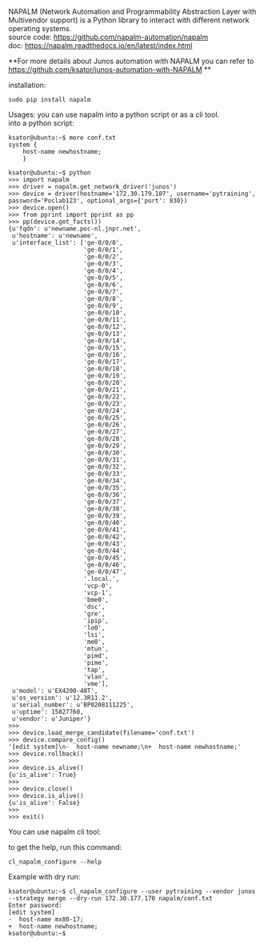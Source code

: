 NAPALM (Network Automation and Programmability Abstraction Layer with Multivendor support) is a Python library to interact with different network operating systems.  
source code: https://github.com/napalm-automation/napalm  
doc: https://napalm.readthedocs.io/en/latest/index.html  

**For more details about Junos automation with NAPALM you can refer to https://github.com/ksator/junos-automation-with-NAPALM **

installation:  
```
sudo pip install napalm

```
Usages:
you can use napalm into a python script or as a cli tool.  
into a python script:  
```
ksator@ubuntu:~$ more conf.txt 
system {
    host-name newhostname;
    }
```
```
ksator@ubuntu:~$ python
>>> import napalm
>>> driver = napalm.get_network_driver('junos')
>>> device = driver(hostname='172.30.179.107', username='pytraining', password='Poclab123', optional_args={'port': 830})
>>> device.open()
>>> from pprint import pprint as pp
>>> pp(device.get_facts())
{u'fqdn': u'newname.poc-nl.jnpr.net',
 u'hostname': u'newname',
 u'interface_list': ['ge-0/0/0',
                     'ge-0/0/1',
                     'ge-0/0/2',
                     'ge-0/0/3',
                     'ge-0/0/4',
                     'ge-0/0/5',
                     'ge-0/0/6',
                     'ge-0/0/7',
                     'ge-0/0/8',
                     'ge-0/0/9',
                     'ge-0/0/10',
                     'ge-0/0/11',
                     'ge-0/0/12',
                     'ge-0/0/13',
                     'ge-0/0/14',
                     'ge-0/0/15',
                     'ge-0/0/16',
                     'ge-0/0/17',
                     'ge-0/0/18',
                     'ge-0/0/19',
                     'ge-0/0/20',
                     'ge-0/0/21',
                     'ge-0/0/22',
                     'ge-0/0/23',
                     'ge-0/0/24',
                     'ge-0/0/25',
                     'ge-0/0/26',
                     'ge-0/0/27',
                     'ge-0/0/28',
                     'ge-0/0/29',
                     'ge-0/0/30',
                     'ge-0/0/31',
                     'ge-0/0/32',
                     'ge-0/0/33',
                     'ge-0/0/34',
                     'ge-0/0/35',
                     'ge-0/0/36',
                     'ge-0/0/37',
                     'ge-0/0/38',
                     'ge-0/0/39',
                     'ge-0/0/40',
                     'ge-0/0/41',
                     'ge-0/0/42',
                     'ge-0/0/43',
                     'ge-0/0/44',
                     'ge-0/0/45',
                     'ge-0/0/46',
                     'ge-0/0/47',
                     '.local.',
                     'vcp-0',
                     'vcp-1',
                     'bme0',
                     'dsc',
                     'gre',
                     'ipip',
                     'lo0',
                     'lsi',
                     'me0',
                     'mtun',
                     'pimd',
                     'pime',
                     'tap',
                     'vlan',
                     'vme'],
 u'model': u'EX4200-48T',
 u'os_version': u'12.3R11.2',
 u'serial_number': u'BP0208111225',
 u'uptime': 15827760,
 u'vendor': u'Juniper'}
>>> 
>>> device.load_merge_candidate(filename='conf.txt')
>>> device.compare_config()
'[edit system]\n-  host-name newname;\n+  host-name newhostname;'
>>> device.rollback()
>>>
>>> device.is_alive()
{u'is_alive': True}
>>>
>>> device.close()
>>> device.is_alive()
{u'is_alive': False}
>>>
>>> exit()
```
You can use napalm cli tool:  

to get the help, run this command:  
```
cl_napalm_configure --help
```
Example with dry run:
```
ksator@ubuntu:~$ cl_napalm_configure --user pytraining --vendor junos --strategy merge --dry-run 172.30.177.170 napalm/conf.txt 
Enter password: 
[edit system]
-  host-name mx80-17;
+  host-name newhostname;
ksator@ubuntu:~$ 
```



